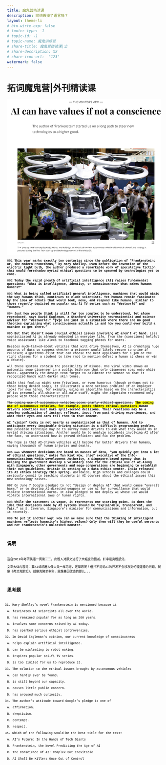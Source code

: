 ```yaml
---
title: 魔鬼营精读课
description: 网络毁掉了语言吗？
layout: theme-li
# btn-wirte-exp: false
# footer-type: -1
# topic-id: -1
# topic-name: 魔鬼训练营
# share-title: 魔鬼营精读课|士
# share-description: XX
# share-icon-url:  "123"
watermark: false
---
```


<h1><b>拓词魔鬼营</b>|外刊精读课</h1>
<img src="./asset/eco1128/aivalues.png" alt="全球榜单">
<div style="font-size:10px;font-family:courier;color:black">

001 <b>This year marks exactly two centuries since the publication of “Frankenstein; or, The Modern Prometheus,” by Mary Shelley. Even before the invention of the electric light bulb, the author produced a remarkable work of speculative fiction that would foreshadow myriad ethical questions to be spawned by technologies yet to come.</b>

002 <b>Today the rapid growth of artificial intelligence (AI) raises fundamental questions: “What is intelligence, identity, or consciousness? What makes humans humans?"</b>

003 <b>What is being called artificial general intelligence, machines that would mimic the way humans think, continues to elude scientists. Yet humans remain fascinated by the idea of robots that would look, move, and respond like humans, similar to those recently depicted on popular sci-fi TV series such as “Westworld” and “Humans.”</b>

004 <b>Just how people think is still far too complex to be understood, let alone reproduced, says David Eagleman, a Stanford University neuroscientist and science adviser for “Westworld.” “[W]e are just in a situation where there are no good theories explaining what consciousness actually is and how you could ever build a machine to get there.”</b>

005 <b>But that doesn’t mean crucial ethical issues involving AI aren’t at hand.</b> Less sophisticated AI is already embedded in everyday life, from the (sometimes) helpful voice assistants like Alexa to Facebook tagging photos for users.

Besides much-talked-about vehicles that will drive themselves, AI is crunching huge amounts of data to suggest whether a prisoner would likely return to crime if released; algorithms exist that can choose the best applicants for a job or the right classes for a student to take (not to mention defeat a human at chess or win a debate).

All these systems contain the possibility of misuse. One viral video shows an automatic soap dispenser in a public bathroom that only dispenses soap onto white hands. Apparently the design team forgot to calibrate the sensor so that it recognized hands with darker skin tones.

While that foul-up might seem frivolous, or even humorous (though perhaps not to those being denied soap), it illustrates a more serious problem: If an employer looks for new hires, for example, using an algorithm based on the characteristics of its presently all-white or all-male staff, might the algorithm recommend only people with those characteristics?

<s>The coming use of autonomous vehicles poses gnarly ethical questions.</s> <mark><b>The coming use of autonomous vehicles, for example, poses thorny ethical questions.</b></mark><b>Human drivers sometimes must make split-second decisions. Their reactions may be a complex combination of instant reflexes, input from past driving experiences, and what their eyes and ears tell them in that moment. </b>

<b>AI "vision" today is not nearly as sophisticated as that of humans. And to anticipate every imaginable driving situation is a difficult programming problem. </b>One possible technique may be to survey human drivers to ask what they would do in myriad driving situations. Another would be to analyze accidents involving AI after the fact, to understand how it proved deficient and fix the problem.

The hope is that AI-driven vehicles will become far better drivers than humans, saving thousands of human injuries and deaths.

006 <s>But</s> <b>whenever decisions are based on masses of data, “you quickly get into a lot of ethical questions,” notes Tan Kiat How, chief executive of the Info-communications Media Development Authority, a Singapore-based agency that is helping the government develop a voluntary code for the ethical use of AI.Along with Singapore, other governments and mega-corporations are beginning to establish their own guidelines. Britain is setting up a data ethics center. India released its AI ethics strategy this spring. </b>Worldwide, high schools and colleges could seriously commit to teaching students in AI courses about the ethical issues this new technology raises.

007 On June 7 Google pledged to not “design or deploy AI” that would cause “overall harm,” or to develop AI-directed weapons or use AI for surveillance that would violate international norms. It also pledged to not deploy AI whose use would violate international laws or human rights.

008 <b>While the statement is vague, it represents one starting point. So does the idea that decisions made by AI systems should be “explainable, transparent, and fair</b>,” as S. Iswaran, Singapore’s minister for communications and information, put it recently.

009 <b>To put it another way: How can we make sure that the thinking of intelligent machines reflects humanity’s highest values? Only then will they be useful servants and not Frankenstein’s unleashed monster.</b>


<br>
<h2>说明</h2>
<br>



选自2019年考研英语一阅读三二。出题人对原文进行了大幅度的删减，红字是真题部分。

文章大体内容是：要AI或机器人像人类一样思考，还早着呢！但并不是说AI的开发不会涉及到伦理道德的问题。就像《弗兰克斯坦》，就像克隆羊多利，就像基因改造的婴儿...

<br>
<h2>思考题</h2>
<br>

31. Mary Shelley’s novel Frankenstein is mentioned because it

A. fascinates AI scientists all over the world.

B. has remained popular for as long as 200 years.

C. involves some concerns raised by AI today.

D. has sparked serious ethical controversies.

32. In David Eagleman’s opinion, our current knowledge of consciousness

A. helps explain artificial intelligence.

B. can be misleading to robot making.

C. inspires popular sci-fi TV series.

D. is too limited for us to reproduce it.

33. The solution to the ethical issues brought by autonomous vehicles

A. can hardly ever be found.

B. is still beyond our capacity.

C. causes little public concern.

D. has aroused much curiosity.

34. The author’s attitude toward Google’s pledge is one of

A. affirmation.

B. skepticism.

C. contempt.

D. respect.

35. Which of the following would be the best title for the text?

A. AI’s Future: In the Hands of Tech Giants

B. Frankenstein, the Novel Predicting the Age of AI

C. The Conscience of AI: Complex But Inevitable

D. AI Shall Be Killers Once Out of Control

</div>